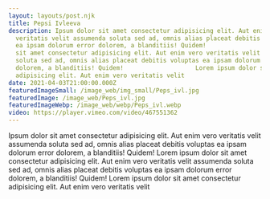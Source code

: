 ```yaml
---
layout: layouts/post.njk
title: Pepsi Ivleeva
description: Ipsum dolor sit amet consectetur adipisicing elit. Aut enim vero
  veritatis velit assumenda soluta sed ad, omnis alias placeat debitis voluptas
  ea ipsam dolorum error dolorem, a blanditiis! Quidem! 					Lorem ipsum dolor
  sit amet consectetur adipisicing elit. Aut enim vero veritatis velit assumenda
  soluta sed ad, omnis alias placeat debitis voluptas ea ipsam dolorum error
  dolorem, a blanditiis! Quidem! 					Lorem ipsum dolor sit amet consectetur
  adipisicing elit. Aut enim vero veritatis velit
date: 2021-04-03T21:00:00.000Z
featuredImageSmall: /image_web/img_small/Peps_ivl.jpg
featuredImage: /image_web/Peps_ivl.jpg
featuredImageWebp: /image_web/webp/Peps_ivl.webp
video: https://player.vimeo.com/video/467551362
---
```

Ipsum dolor sit amet consectetur adipisicing elit. Aut enim vero veritatis velit assumenda soluta sed ad, omnis alias placeat debitis voluptas ea ipsam dolorum error dolorem, a blanditiis! Quidem! 					Lorem ipsum dolor sit amet consectetur adipisicing elit. Aut enim vero veritatis velit assumenda soluta sed ad, omnis alias placeat debitis voluptas ea ipsam dolorum error dolorem, a blanditiis! Quidem! 					Lorem ipsum dolor sit amet consectetur adipisicing elit. Aut enim vero veritatis velit